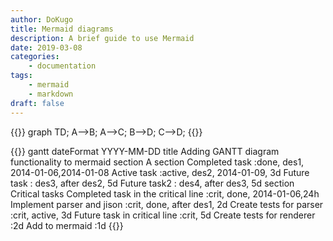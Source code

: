 ```yaml
---
author: DoKugo
title: Mermaid diagrams
description: A brief guide to use Mermaid
date: 2019-03-08
categories:
    - documentation
tags:
    - mermaid
    - markdown
draft: false
---
```






{{<mermaid>}}
graph TD;
    A-->B;
    A-->C;
    B-->D;
    C-->D;
{{</mermaid>}}





{{<mermaid>}}
gantt
    dateFormat  YYYY-MM-DD
    title Adding GANTT diagram functionality to mermaid
    section A section
    Completed task            :done,    des1, 2014-01-06,2014-01-08
    Active task               :active,  des2, 2014-01-09, 3d
    Future task               :         des3, after des2, 5d
    Future task2               :         des4, after des3, 5d
    section Critical tasks
    Completed task in the critical line :crit, done, 2014-01-06,24h
    Implement parser and jison          :crit, done, after des1, 2d
    Create tests for parser             :crit, active, 3d
    Future task in critical line        :crit, 5d
    Create tests for renderer           :2d
    Add to mermaid                      :1d
{{</mermaid>}}


